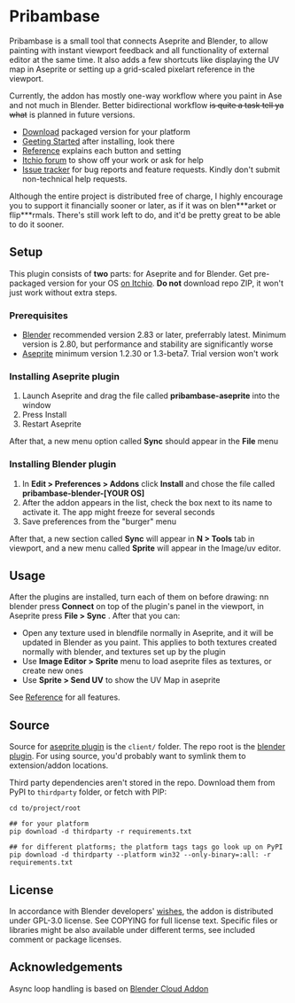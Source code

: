 # Pribambase

Pribambase is a small tool that connects Aseprite and Blender, to allow painting with instant viewport feedback and all functionality of external editor at the same time. It also adds a few shortcuts like displaying the UV map in Aseprite or setting up a grid-scaled pixelart reference in the viewport.

Currently, the addon has mostly one-way workflow where you paint in Ase and not much in Blender. Better bidirectional workflow ~~is quite a task tell ya what~~ is planned in future versions.

* [Download](https://lampysprites.itch.io/pribambase) packaged version for your platform
* [Geeting Started](https://github.com/lampysprites/pribambase/wiki/Getting-Started) after installing, look there
* [Reference](https://github.com/lampysprites/pribambase/wiki/Reference) explains each button and setting
* [Itchio forum](https://lampysprites.itch.io/pribambase/community) to show off your work or ask for help
* [Issue tracker](https://github.com/lampysprites/pribambase/issues) for bug reports and feature requests. Kindly don't submit non-technical help requests.

​Although the entire project is distributed free of charge, I highly encourage you to support it financially sooner or later, as if it was on blen\*\*\*arket or flip\*\*\*rmals. There's still work left to do, and it'd be pretty great to be able to do it sooner.

## Setup

This plugin consists of **two** parts: for Aseprite and for Blender. Get pre-packaged version for your OS [on Itchio](https://lampysprites.itch.io/pribambase). **Do not** download repo ZIP, it won't just work without extra steps.

### Prerequisites

* [Blender](https://Blender.org) recommended version 2.83 or later, preferrably latest. Minimum version is 2.80, but performance and stability are significantly worse
* [Aseprite](https://Aseprite.org) minimum version 1.2.30 or 1.3-beta7. Trial version won't work

### Installing Aseprite plugin
1. Launch Aseprite and drag the file called __pribambase-aseprite__ into the window
1. Press Install
1. Restart Aseprite

After that, a new menu option called **Sync** should appear in the **File** menu

### Installing Blender plugin
1. In __Edit > Preferences > Addons__ click __Install__ and chose the file called __pribambase-blender-\[YOUR OS\]__
1. After the addon appears in the list, check the box next to its name to activate it. The app might freeze for several seconds
1. Save preferences from the "burger" menu

After that, a new section called **Sync** will appear in **N > Tools** tab in viewport, and a new menu called **Sprite** will appear in the Image/uv editor.

## Usage

After the plugins are installed, turn each of them on before drawing: nn blender press __Connect__ on top of the plugin's panel in the viewport, in Aseprite press __File > Sync__ . After that you can:

* Open any texture used in blendfile normally in Aseprite, and it will be updated in Blender as you paint. This applies to both textures created normally with blender, and textures set up by the plugin
* Use **Image Editor > Sprite** menu to load aseprite files as textures, or create new ones
* Use **Sprite > Send UV** to show the UV Map in aseprite

See [Reference](Reference) for all features.

## Source

Source for [aseprite plugin](https://github.com/aseprite/api/blob/main/api/plugin.md) is the `client/` folder. The repo root is the [blender plugin](https://docs.blender.org/manual/en/latest/advanced/scripting/addon_tutorial.html#install-the-add-on). For using source, you'd probably want to symlink them to extension/addon locations.

Third party dependencies aren't stored in the repo. Download them from PyPI to `thirdparty` folder, or fetch with PIP:

```shell
cd to/project/root

## for your platform
pip download -d thirdparty -r requirements.txt

## for different platforms; the platform tags tags go look up on PyPI
pip download -d thirdparty --platform win32 --only-binary=:all: -r requirements.txt
```

## License
In accordance with Blender developers' [wishes](https://www.blender.org/about/license/), the addon is distributed under GPL-3.0 license.
See COPYING for full license text.
Specific files or libraries might be also available under different terms, see included comment or package licenses.

## Acknowledgements
Async loop handling is based on [Blender Cloud Addon](https://cloud.blender.org/services)
